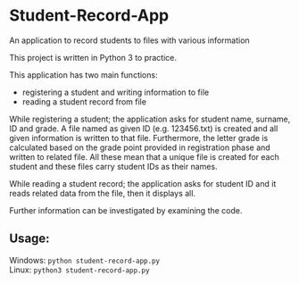 # Student-Record-App
An application to record students to files with various information

This project is written in Python 3 to practice.

This application has two main functions:
- registering a student and writing information to file
- reading a student record from file

While registering a student; the application asks for student name, surname, ID and grade. A file named as given ID (e.g. 123456.txt) is created and all given information is written to that file. Furthermore, the letter grade is calculated based on the grade point provided in registration phase and written to related file. All these mean that a unique file is created for each student and these files carry student IDs as their names.

While reading a student record; the application asks for student ID and it reads related data from the file, then it displays all. 

Further information can be investigated by examining the code.

## Usage:

Windows: `python student-record-app.py`<br>
Linux: `python3 student-record-app.py`
